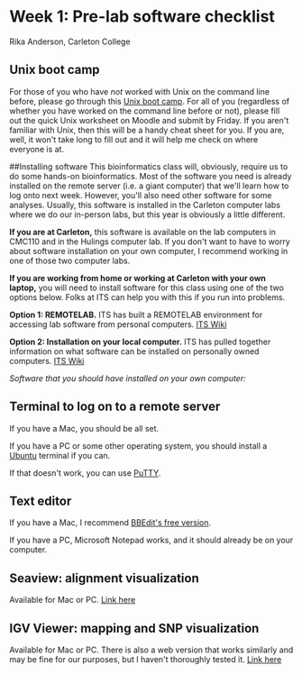 # Week 1: Pre-lab software checklist

Rika Anderson,
Carleton College

## Unix boot camp
For those of you who have *not* worked with Unix on the command line before, please go through this [Unix boot camp](https://cli-boot.camp/?id=rjfb8yyz5da). For all of you (regardless of whether you have worked on the command line before or not), please fill out the quick Unix worksheet on Moodle and submit by Friday. If you aren't familiar with Unix, then this will be a handy cheat sheet for you. If you are, well, it won't take long to fill out and it will help me check on where everyone is at.

##Installing software
This bioinformatics class will, obviously, require us to do some hands-on bioinformatics. Most of the software you need is already installed on the remote server (i.e. a giant computer) that we'll learn how to log onto next week. However, you'll also need other software for some analyses. Usually, this software is installed in the Carleton computer labs where we do our in-person labs, but this year is obviously a little different.

**If you are at Carleton,** this software is available on the lab computers in CMC110 and in the Hulings computer lab.
If you don't want to have to worry about software installation on your own computer, I recommend working in one of those two computer labs.

**If you are working from home or working at Carleton with your own laptop,** you will need to install software for this class using one of the two options below. Folks at ITS can help you with this if you run into problems.

**Option 1: REMOTELAB.**
  ITS has built a REMOTELAB environment for accessing lab software from personal computers. [ITS Wiki](https://wiki.carleton.edu/x/YgxPB)   

**Option 2: Installation on your local computer.**
  ITS has pulled together information on what software can be installed on personally owned computers.  [ITS Wiki](https://wiki.carleton.edu/x/twdPB)

*Software that you should have installed on your own computer:*

## Terminal to log on to a remote server
If you have a Mac, you should be all set.

If you have a PC or some other operating system, you should install a [Ubuntu](https://ubuntu.com/tutorials/ubuntu-on-windows#1-overview) terminal if you can.

If that doesn't work, you can use [PuTTY](https://www.howtogeek.com/311287/how-to-connect-to-an-ssh-server-from-windows-macos-or-linux/).


## Text editor
If you have a Mac, I recommend [BBEdit's free version](https://www.barebones.com/products/bbedit/).

If you have a PC, Microsoft Notepad works, and it should already be on your computer.

## Seaview: alignment visualization
Available for Mac or PC. [Link here](http://doua.prabi.fr/software/seaview)

## IGV Viewer: mapping and SNP visualization
Available for Mac or PC. There is also a web version that works similarly and may be fine for our purposes, but I haven't thoroughly tested it. [Link here](http://software.broadinstitute.org/software/igv/)
